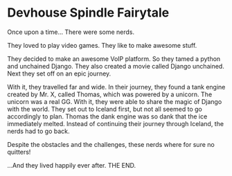 # Devhouse Spindle Fairytale

Once upon a time...
There were some nerds.

They loved to play video games. 
They like to make awesome stuff.

They decided to make an awesome VoIP platform.
So they tamed a python and unchained Django.
They also created a movie called Django unchained.
Next they set off on an epic journey.

With it, they travelled far and wide. In their journey, they found a tank engine created by Mr. X, called Thomas, which was powered by a unicorn. The unicorn was a real GG. With it, they were able to share the magic of Django with the world.
They set out to Iceland first, but not all seemed to go accordingly to plan. Thomas the dank engine was so dank that the ice immediately melted. Instead of continuing their journey through Iceland, the nerds had to go back.

Despite the obstacles and the challenges, these nerds where for sure no quitters!

...And they lived happily ever after. THE END.
